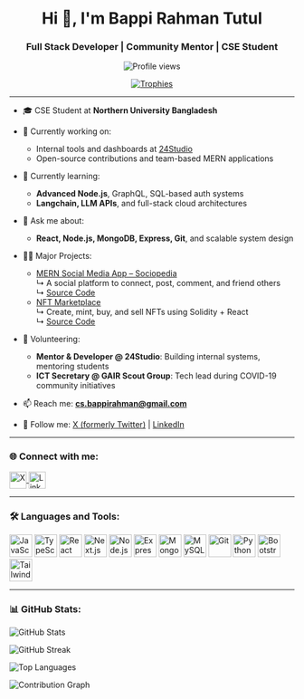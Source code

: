<h1 align="center">Hi 👋, I'm Bappi Rahman Tutul</h1>
<h3 align="center">Full Stack Developer | Community Mentor | CSE Student</h3>

<p align="center">
  <img src="https://komarev.com/ghpvc/?username=bappirahman&label=Profile%20views&color=0e75b6&style=flat" alt="Profile views" />
</p>

<p align="center">
  <a href="https://github.com/ryo-ma/github-profile-trophy">
    <img src="https://github-profile-trophy.vercel.app/?username=bappirahman&theme=gruvbox&no-frame=true&title=Followers,Stars,Commit,Repositories,PullRequest,Issues" alt="Trophies" />
  </a>
</p>

---

- 🎓 CSE Student at **Northern University Bangladesh**

- 🔭 Currently working on:
  - Internal tools and dashboards at [24Studio](https://24studio.org)
  - Open-source contributions and team-based MERN applications

- 🌱 Currently learning:
  - **Advanced Node.js**, GraphQL, SQL-based auth systems
  - **Langchain, LLM APIs**, and full-stack cloud architectures

- 💬 Ask me about:
  - **React, Node.js, MongoDB, Express, Git**, and scalable system design

- 👨‍💻 Major Projects:
  - [MERN Social Media App – Sociopedia](https://sociopedia-yhau.onrender.com)  
    ↳ A social platform to connect, post, comment, and friend others  
    ↳ [Source Code](https://github.com/bappirahman/mern-socialmedia-app-sociopedia)
  - [NFT Marketplace](https://nft-marketplace-sigma-six.vercel.app)  
    ↳ Create, mint, buy, and sell NFTs using Solidity + React  
    ↳ [Source Code](https://github.com/bappirahman/NFT-MarketPlace)

- 🤝 Volunteering:
  - **Mentor & Developer @ 24Studio**: Building internal systems, mentoring students
  - **ICT Secretary @ GAIR Scout Group**: Tech lead during COVID-19 community initiatives

- 📫 Reach me: **cs.bappirahman@gmail.com**

- 🧭 Follow me: [X (formerly Twitter)](https://x.com/_bappi_rahman) | [LinkedIn](https://www.linkedin.com/in/bappi-rahman/)

---

<h3 align="left">🌐 Connect with me:</h3>
<p align="left">
  <a href="https://x.com/_bappi_rahman" target="blank">
    <img align="center" src="https://cdn.jsdelivr.net/gh/simple-icons/simple-icons/icons/x.svg" alt="X" width="30" height="30" />
  </a>
  <a href="https://linkedin.com/in/bappi-rahman" target="blank">
    <img align="center" src="https://cdn.jsdelivr.net/gh/devicons/devicon/icons/linkedin/linkedin-original.svg" alt="LinkedIn" width="30" height="30" />
  </a>
</p>

---

<h3 align="left">🛠️ Languages and Tools:</h3>
<p align="left">
  <img src="https://cdn.jsdelivr.net/gh/devicons/devicon/icons/javascript/javascript-original.svg" alt="JavaScript" width="40" height="40"/>
  <img src="https://cdn.jsdelivr.net/gh/devicons/devicon/icons/typescript/typescript-original.svg" alt="TypeScript" width="40" height="40"/>
  <img src="https://cdn.jsdelivr.net/gh/devicons/devicon/icons/react/react-original-wordmark.svg" alt="React" width="40" height="40"/>
  <img src="https://cdn.jsdelivr.net/gh/devicons/devicon/icons/nextjs/nextjs-original.svg" alt="Next.js" width="40" height="40"/>
  <img src="https://cdn.jsdelivr.net/gh/devicons/devicon/icons/nodejs/nodejs-original-wordmark.svg" alt="Node.js" width="40" height="40"/>
  <img src="https://cdn.jsdelivr.net/gh/devicons/devicon/icons/express/express-original-wordmark.svg" alt="Express" width="40" height="40"/>
  <img src="https://cdn.jsdelivr.net/gh/devicons/devicon/icons/mongodb/mongodb-original-wordmark.svg" alt="MongoDB" width="40" height="40"/>
  <img src="https://cdn.jsdelivr.net/gh/devicons/devicon/icons/mysql/mysql-original-wordmark.svg" alt="MySQL" width="40" height="40"/>
  <img src="https://cdn.jsdelivr.net/gh/devicons/devicon/icons/git/git-original.svg" alt="Git" width="40" height="40"/>
  <img src="https://cdn.jsdelivr.net/gh/devicons/devicon/icons/python/python-original.svg" alt="Python" width="40" height="40"/>
  <img src="https://cdn.jsdelivr.net/gh/devicons/devicon/icons/bootstrap/bootstrap-original.svg" alt="Bootstrap" width="40" height="40"/>
  <img src="https://cdn.jsdelivr.net/gh/devicons/devicon/icons/tailwindcss/tailwindcss-plain.svg" alt="TailwindCSS" width="40" height="40"/>
</p>

---

<h3 align="left">📊 GitHub Stats:</h3>

<p align="left">
  <img src="https://github-readme-stats.vercel.app/api?username=bappirahman&show_icons=true&theme=radical&count_private=true" alt="GitHub Stats" />
</p>

<p align="left">
  <img src="https://streak-stats.demolab.com/?user=bappirahman&theme=radical" alt="GitHub Streak" />
</p>

<p align="left">
  <img src="https://github-readme-stats.vercel.app/api/top-langs/?username=bappirahman&layout=compact&theme=radical" alt="Top Languages" />
</p>

<p align="left">
  <img src="https://activity-graph.herokuapp.com/graph?username=bappirahman&bg_color=0d1117&color=00ffff&line=00ffff&point=ffffff&area=true&hide_border=true" alt="Contribution Graph" />
</p>
